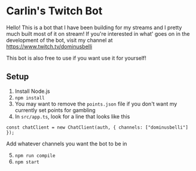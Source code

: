 # Carlin's Twitch Bot

Hello! This is a bot that I have been building for my streams and I pretty much built most of it on stream! If you're interested in what' goes on in the development of the bot, visit my channel at https://www.twitch.tv/dominusbelli

This bot is also free to use if you want use it for yourself!

## Setup

1. Install Node.js
2. `npm install`
3. You may want to remove the `points.json` file if you don't want my currently set points for gambling
4. In `src/app.ts`, look for a line that looks like this

```
const chatClient = new ChatClient(auth, { channels: ["dominusbelli"] });
```

Add whatever channels you want the bot to be in 

5. `npm run compile` 
6. `npm start`
